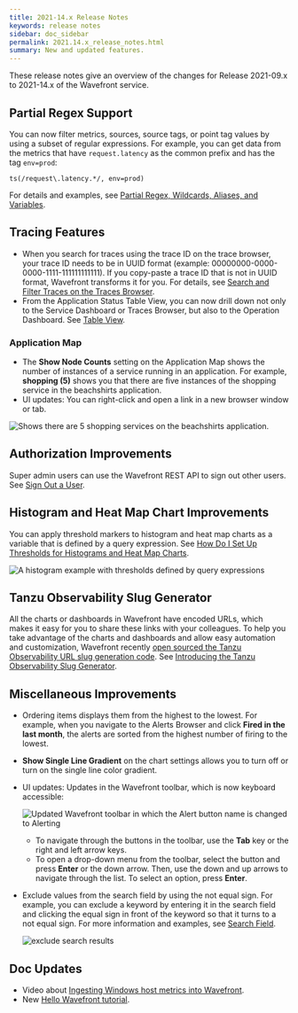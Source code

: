```yaml
---
title: 2021-14.x Release Notes
keywords: release notes
sidebar: doc_sidebar
permalink: 2021.14.x_release_notes.html
summary: New and updated features.
---
```


These release notes give an overview of the changes for Release 2021-09.x to 2021-14.x of the Wavefront service.

## Partial Regex Support

You can now filter metrics, sources, source tags, or point tag values by using a subset of regular expressions. For example, you can get data from the metrics that have `request.latency` as the common prefix and has the tag `env=prod`:

```
ts(/request\.latency.*/, env=prod)

```

For details and examples, see [Partial Regex, Wildcards, Aliases, and Variables](query_language_reference.html#partial-regex-wildcards-aliases-and-variables).


## Tracing Features

* When you search for traces using the trace ID on the trace browser, your trace ID needs to be in UUID format (example: 00000000-0000-0000-1111-111111111111). If you copy-paste a trace ID that is not in UUID format, Wavefront transforms it for you. For details, see [Search and Filter Traces on the Traces Browser](trace_data_query.html#search-and-filter-traces-on-the-traces-browser).
* From the Application Status Table View, you can now drill down not only to the Service Dashboard or Traces Browser, but also to the Operation Dashboard. See [Table View](tracing_ui_overview.html#table-view-features).

### Application Map

* The **Show Node Counts** setting on the Application Map shows the number of instances of a service running in an application. For example, **shopping (5)** shows you that there are five instances of the shopping service in the beachshirts application.
* UI updates: You can right-click and open a link in a new browser window or tab.

![Shows there are 5 shopping services on the beachshirts application.](images/release_notes_app_map_node_count.png)

## Authorization Improvements

Super admin users can use the Wavefront REST API to sign out other users. See [Sign Out a User](user-accounts.html#sign-out-a-user).

## Histogram and Heat Map Chart Improvements

You can apply threshold markers to histogram and heat map charts as a variable that is defined by a query expression. See [How Do I Set Up Thresholds for Histograms and Heat Map Charts](ui_charts_faq.html#how-do-i-set-up-thresholds-for-histograms-and-heat-map-charts).

![A histogram example with thresholds defined by query expressions](images/histogram_query_threshold.png)

## Tanzu Observability Slug Generator

All the charts or dashboards in Wavefront have encoded URLs, which makes it easy for you to share these links with your colleagues. To help you take advantage of the charts and dashboards and allow easy automation and customization, Wavefront recently [open sourced the Tanzu Observability URL slug generation code](https://github.com/vmware-tanzu/tanzu-observability-slug-generator). See [Introducing the Tanzu Observability Slug Generator](https://tanzu.vmware.com/developer/blog/introducing-the-tanzu-observability-slug-generator/).

## Miscellaneous Improvements

* Ordering items displays them from the highest to the lowest. For example, when you navigate to the Alerts Browser and click **Fired in the last month**, the alerts are sorted from the highest number of firing to the lowest.
* **Show Single Line Gradient** on the chart settings allows you to turn off or turn on the single line color gradient.
* UI updates: Updates in the Wavefront toolbar, which is now keyboard accessible:

    ![Updated Wavefront toolbar in which the Alert button name is changed to Alerting](images/taskbar_ui_changes.png)

  * To navigate through the buttons in the toolbar, use the **Tab** key or the right and left arrow keys.
  * To open a drop-down menu from the toolbar, select the button and press **Enter** or the down arrow. Then, use the down and up arrows to navigate through the list. To select an option, press **Enter**.

* Exclude values from the search field by using the not equal sign. For example, you can exclude a keyword by entering it in the search field and clicking the equal sign in front of the keyword so that it turns to a not equal sign. For more information and examples, see [Search Field](wavefront_searching.html#search-field).

    ![exclude search results](images/not_in_search.png)


## Doc Updates

* Video about [Ingesting Windows host metrics into Wavefront](https://bcove.video/3rXZ1RY).
* New [Hello Wavefront tutorial](hello_wavefront_aws_tutorial.html).
